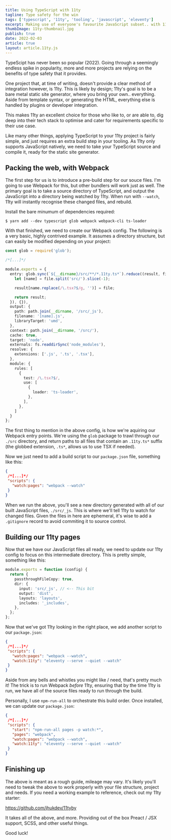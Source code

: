 ```yaml
---
title: Using TypeScript with 11ty
tagline: Type safety for the win
tags: ['typescript', '11ty', 'tooling', 'javascript', 'eleventy']
excerpt: Making use of everyone's favourite JavaScript subset.. with 11ty! A quick quide to setting up your tooling.
thumbImage: 11ty-thumbnail.jpg
publish: true
date: 2022-02-03
article: true
layout: article.11ty.js
---
```


TypeScipt has never been so popular (2022). Going through a seemingly endless spike in popularity, more and more projects are relying on the benefits of type safety that it provides. 

One project that, at time of writing, doesn't provide a clear method of integration however, is 11ty. This is likely by design; 11ty's goal is to be a bare metal static site generator, where you bring your own.. everything. Aside from template syntax, or generating the HTML, everything else is handled by plugins or developer integration.

This makes 11ty an excellent choice for those who like to, or are able to, dig deep into their tech stack to optimise and cater for requirements specific to their use case.

Like many other things, applying TypeScript to your 11ty project is fairly simple, and just requires an extra build step in your tooling. As 11ty only supports JavaScript natively, we need to take your TypeScript source and compile it, ready for the static site generator.

## Packing the web, with Webpack

The first step for us is to introduce a pre-build step for our souce files. I'm going to use Webpack for this, but other bundlers will work just as well. The primary goal is to take a source directory of TypeScript, and output the JavaScript into a directory being watched by 11ty. When run with `--watch`, 11ty will instantly recognise these changed files, and rebuild.

Install the bare minumum of dependencies required:

```
$ yarn add --dev typescript glob webpack webpack-cli ts-loader
```

With that finished, we need to create our Webpack config. The following is a very basic, highly contrived example. It assumes a directory structure, but can easily be modified depending on your project:

```typescript
const glob = require('glob');

/*[...]*/

module.exports = {
  entry: glob.sync(`${__dirname}/src/**/*.11ty.ts*`).reduce((result, file) => {
    let [name] = file.split('src/').slice(-1);

    result[name.replace(/\.tsx?$/g, '')] = file;

    return result;
  }), {}),
  output: {
    path: path.join(__dirname, '/src/_js'),
    filename: '[name].js',
    libraryTarget: 'umd',
  },
  context: path.join(__dirname, '/src/'),
  cache: true,
  target: 'node',
  externals: fs.readdirSync('node_modules'),
  resolve: {
    extensions: ['.js', '.ts', '.tsx'],
  },
  module: {
    rules: [
      {
        test: /\.tsx?$/,
        use: [
          {
            loader: 'ts-loader',
          },
        ],
      },
    ]
  }
};
```

The first thing to mention in the above config, is how we're aquiring our Webpack entry points. We're using the `glob` package to trawl through our `./src` directory, and return paths to all files that contain an `.11ty.ts*` suffix (the globbed extension, `.ts*`, allows us to use TSX if needed).

Now we just need to add a build script to our `package.json` file, something like this:

```json
{
 /*[...]*/
 "scripts": {
   "watch:pages": "webpack --watch"
 }
}
```

When we run the above, you'll see a new directory generated with all of our built JavaScript files, `./src/_js`. This is where we'll tell 11ty to watch for changed files. Given the files in here are ephemeral, it's wise to add a `.gitignore` record to avoid commiting it to source control.

## Building our 11ty pages

Now that we have our JavaScript files all ready, we need to update our 11ty config to focus on this intermediate directory. This is pretty simple, something like this:

```typescript
module.exports = function (config) {
  return {
    passthroughFileCopy: true,
    dir: {
      input: 'src/_js', // <-- This bit
      output: 'dist',
      layouts: 'layouts',
      includes: '_includes',
    },
  };
};
```

Now that we've got 11ty looking in the right place, we add another script to our `package.json`:

```json
{
 /*[...]*/
 "scripts": {
   "watch:pages": "webpack --watch",
   "watch:11ty": "eleventy --serve --quiet --watch"
 }
}
```

Aside from any bells and whistles you might like / need, that's pretty much it! The trick is to run Webpack *before* 11ty, ensuring that by the time 11ty is run, we have all of the source files ready to run through the build.

Personally, I use `npm-run-all` to orchestrate this build order. Once installed, we can update our `package.json`:

```json
{
 /*[...]*/
 "scripts": {
   "start": "npm-run-all pages -p watch:*",
   "pages": "webpack",
   "watch:pages": "webpack --watch",
   "watch:11ty": "eleventy --serve --quiet --watch"
 }
}
```

## Finishing up

The above is meant as a rough guide, mileage may vary. It's likely you'll need to tweak the above to work properly with your file structure, project and needs. If you need a working example to reference, check out my 11ty starter:

https://github.com/jhukdev/11tyby

It takes all of the above, and more. Providing out of the box Preact / JSX support, SCSS, and other useful things.

Good luck!

